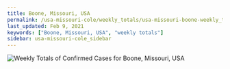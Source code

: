 ```yaml
---
title: Boone, Missouri, USA
permalink: /usa-missouri-cole/weekly_totals/usa-missouri-boone-weekly_totals.html
last_updated: Feb 9, 2021
keywords: ["Boone, Missouri, USA", "weekly totals"]
sidebar: usa-missouri-cole_sidebar
---
```


![Weekly Totals of Confirmed Cases for Boone, Missouri, USA](/covid_tracker/images/graphs/usa-missouri-boone-weekly_totals_graph.png)
